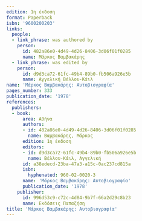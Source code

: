 ```yaml
---
edition: 1η έκδοση
format: Paperback
isbn: '9600200203'
links:
  people:
  - link_phrase: was authored by
    person:
      id: 482a86e0-4d49-4d26-8406-3d06f01f0285
      name: Μάρκος Βαμβακάρης
  - link_phrase: was edited by
    person:
      id: d9d3ca72-61fc-49b4-89b0-fb506a926e5b
      name: Αγγελική Βέλλου-Κάιλ
name: 'Μάρκος Βαμβακάρης: Αυτοβιογραφία'
pages_number: 333
publication_date: '1978'
references:
  publishers:
  - book:
      area: Αθήνα
      authors:
      - id: 482a86e0-4d49-4d26-8406-3d06f01f0285
        name: Βαμβακάρης, Μάρκος
      edition: 1η έκδοση
      editors:
      - id: d9d3ca72-61fc-49b4-89b0-fb506a926e5b
        name: Βέλλου-Κάιλ, Αγγελική
      id: a38edecd-23ba-47a3-a15c-0ac237cd815a
      isbn:
        hyphenated: 960-02-0020-3
      name: 'Μάρκος Βαμβακάρης: Αυτοβιογραφία'
      publication_date: '1978'
    publisher:
      id: 996d53c9-c72c-4d84-9b7f-66a2d29c8b23
      name: Εκδόσεις Παπαζήση
title: 'Μάρκος Βαμβακάρης: Αυτοβιογραφία'
---
```


